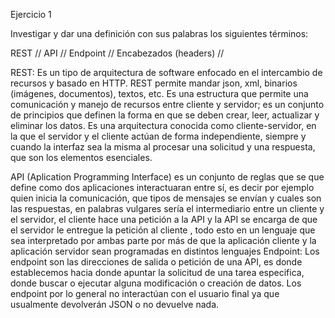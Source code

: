 Ejercicio 1

  Investigar y dar una definición con sus palabras los siguientes términos:
  
  REST //
  API //
  Endpoint //
  Encabezados (headers) //

REST: Es un tipo de arquitectura de software enfocado en el intercambio de recursos y basado en HTTP. REST permite mandar json, xml, binarios (imágenes, documentos), textos, etc. Es una estructura que permite una comunicación y manejo de recursos entre cliente y servidor; es un conjunto de principios que definen la forma en que se deben crear, leer, actualizar y eliminar los datos. Es una arquitectura conocida como cliente-servidor, en la que el servidor y el cliente actúan de forma independiente, siempre y cuando la interfaz sea la misma al procesar una solicitud y una respuesta, que son los elementos esenciales.

API (Aplication Programming Interface) es un conjunto de reglas que se que define como dos aplicaciones interactuaran entre sí, es decir por ejemplo quien inicia la comunicación, que tipos de mensajes se envían y cuales son las respuestas, en palabras vulgares sería el intermediario entre un cliente y el servidor, el cliente hace una petición a la API y la API se encarga de que el servidor le entregue la petición al cliente , todo esto en un lenguaje que sea interpretado por ambas parte por más de que la aplicación cliente y la aplicación servidor sean programadas en distintos lenguajes
Endpoint: Los endpoint son las direcciones de salida o petición de una API, es donde establecemos hacia donde apuntar la solicitud de una tarea especifica, donde buscar o ejecutar alguna modificación o creación de datos. Los endpoint por lo general no interactúan con el usuario final ya que usualmente devolverán JSON o no devuelve nada.

